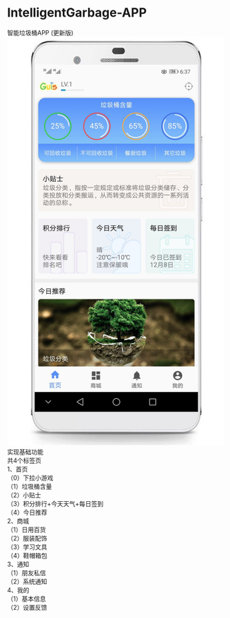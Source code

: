 # IntelligentGarbage-APP
智能垃圾桶APP (更新版)  
![image](https://github.com/shanliangLS/IntelligentGarbage-APP/blob/updateBranch/screenshots/%E5%B8%A6%E5%A3%B3%E6%88%AA%E5%B1%8F.jpg)  
实现基础功能  
共4个标签页  
1、首页  
（0）下拉小游戏  
（1）垃圾桶含量  
（2）小贴士  
（3）积分排行+今天天气+每日签到  
（4）今日推荐  
2、商城  
（1）日用百货  
（2）服装配饰  
（3）学习文具  
（4）鞋帽箱包  
3、通知  
（1）朋友私信  
（2）系统通知  
4、我的  
（1）基本信息  
（2）设置反馈  

